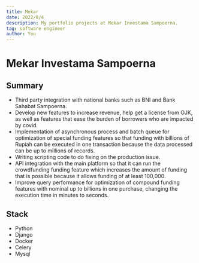 ```yaml
---
title: Mekar
date: 2022/8/4
description: My portfolio projects at Mekar Investama Sampoerna.
tag: software engineer
author: You
---
```


# Mekar Investama Sampoerna

## Summary
- Third party integration with national banks such as BNI and Bank Sahabat Sampoerna.
- Develop new features to increase revenue, help get a license from OJK, as well as features that ease the burden of borrowers who are impacted by covid.
- Implementation of asynchronous process and batch queue for optimization of special funding features so that funding with billions of Rupiah can be executed in one transaction because the data processed can be up to millions of records.
- Writing scripting code to do fixing on the production issue.
- API integration with the main platform so that it can run the crowdfunding funding feature which increases the amount of funding that is possible because it allows funding of at least 100,000.
- Improve query performance for optimization of compound funding features with nominal up to billions in one purchase, changing the execution time in minutes to seconds.


## Stack
- Python
- Django
- Docker
- Celery
- Mysql


